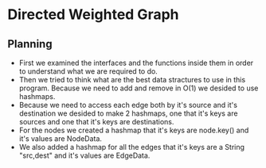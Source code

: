 # Directed Weighted Graph
## Planning
- First we examined the interfaces and the functions inside them in order to understand what we are required to do.
- Then we tried to think what are the best data stractures to use in this program. Because we need to add and remove in O(1) we desided to use hashmaps.
- Because we need to access each edge both by it's source and it's destination we desided to make 2 hashmaps, one that it's keys are sources and one that it's keys are destinations.
- For the nodes we created a hashmap that it's keys are node.key() and it's values are NodeData. 
- We also added a hashmap for all the edges that it's keys are a String "src,dest" and it's values are EdgeData.
